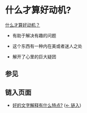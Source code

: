 # 什么才算好动机?

[什么才算好动机？](https://wiki.issarice.com/wiki/What_counts_as_good_motivation%3F)

* 有助于解决有趣的问题

* 这个东西有一种内在美或者迷人之处

* 解开了心里的巨大疑团

## 参见

## 链入页面

* [好的文字解释有什么特点?](https://wiki.issarice.com/wiki/What_makes_a_word_explanation_good%3F) ‎ ([← 链入](https://wiki.issarice.com/index.php?title=Special:WhatLinksHere&target=What+makes+a+word+explanation+good%3F))